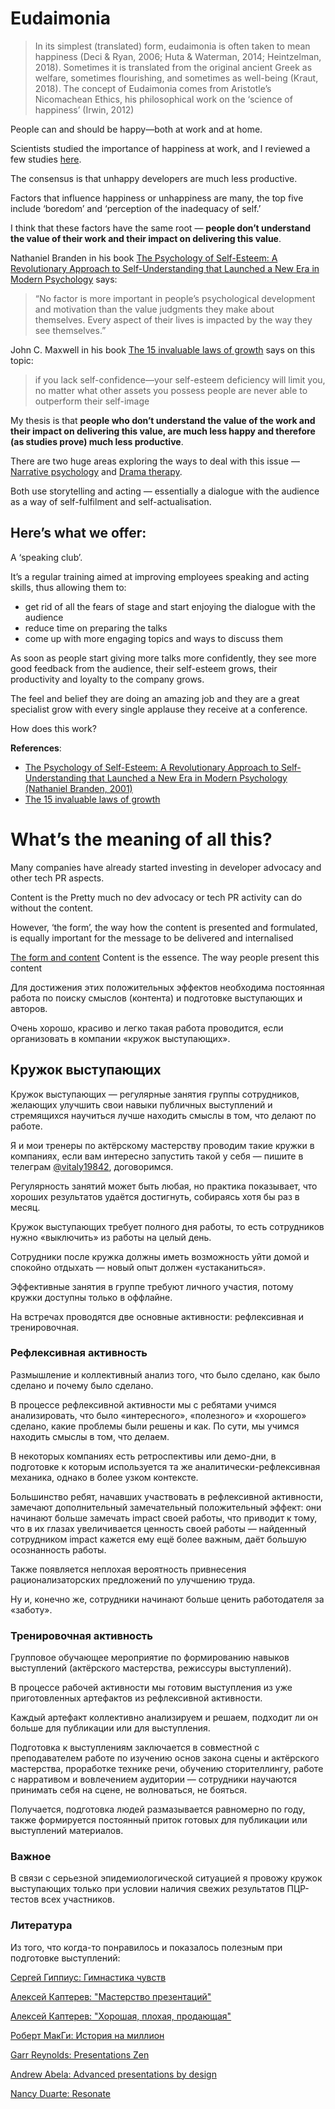 # Eudaimonia

> In its simplest (translated) form, eudaimonia is often taken to mean happiness (Deci & Ryan, 2006; Huta & Waterman, 2014; Heintzelman, 2018). Sometimes it is translated from the original ancient Greek as welfare, sometimes flourishing, and sometimes as well-being (Kraut, 2018). The concept of Eudaimonia comes from Aristotle’s Nicomachean Ethics, his philosophical work on the ‘science of happiness’ (Irwin, 2012)

People can and should be happy—both at work and at home.

Scientists studied the importance of happiness at work, and I reviewed a few studies [here](https://github.com/sharovatov/teamlead/blob/master/articles/happiness.md).

The consensus is that unhappy developers are much less productive.

Factors that influence happiness or unhappiness are many, the top five include ‘boredom’ and ‘perception of the inadequacy of self.’

I think that these factors have the same root — **people don’t understand the value of their work and their impact on delivering this value**.

Nathaniel Branden in his book [The Psychology of Self-Esteem: A Revolutionary Approach to Self-Understanding that Launched a New Era in Modern Psychology](https://www.wiley.com/en-us/The+Psychology+of+Self+Esteem%3A+A+Revolutionary+Approach+to+Self+Understanding+that+Launched+a+New+Era+in+Modern+Psychology-p-9780787945268)
says:
> “No factor is more important in people’s psychological development and motivation than the value judgments they make about themselves. Every aspect of their lives is impacted by the way they see themselves.”

John C. Maxwell in his book [The 15 invaluable laws of growth](https://www.amazon.com/15-Invaluable-Laws-Growth-Potential/dp/1599953676) says on this topic:
> if you lack self-confidence—your self-esteem deficiency will limit you, no matter what other assets you possess
> people are never able to outperform their self-image

My thesis is that **people who don’t understand the value of the work and their impact on delivering this value, are much less happy and therefore (as studies prove) much less productive**.

There are two huge areas exploring the ways to deal with this issue — [Narrative psychology](https://en.wikipedia.org/wiki/Narrative_psychology) and [Drama therapy](https://en.wikipedia.org/wiki/Drama_therapy).

Both use storytelling and acting — essentially a dialogue with the audience as a way of self-fulfilment and self-actualisation.

## Here’s what we offer:

A ‘speaking club’.

It’s a regular training aimed at improving employees speaking and acting skills, thus allowing them to:
- get rid of all the fears of stage and start enjoying the dialogue with the audience
- reduce time on preparing the talks
- come up with more engaging topics and ways to discuss them

As soon as people start giving more talks more confidently, they see more good feedback from the audience, their self-esteem grows, their productivity and loyalty to the company grows.

The feel and belief they are doing an amazing job and they are a great specialist grow with every single applause they receive at a conference.

How does this work?

**References**:
- [The Psychology of Self-Esteem: A Revolutionary Approach to Self-Understanding that Launched a New Era in Modern Psychology (Nathaniel Branden, 2001)](https://www.wiley.com/en-us/The+Psychology+of+Self+Esteem%3A+A+Revolutionary+Approach+to+Self+Understanding+that+Launched+a+New+Era+in+Modern+Psychology-p-9780787945268)
- [The 15 invaluable laws of growth](https://www.amazon.com/15-Invaluable-Laws-Growth-Potential/dp/1599953676)










# What’s the meaning of all this?

Many companies have already started investing in developer advocacy and other tech PR aspects.

Content is the 
Pretty much no dev advocacy or tech PR activity can do without the content.

However, ‘the form’, the way how the content is presented and formulated, is equally important for the message to be delivered and internalised

[The form and content](https://en.wikipedia.org/wiki/Form_and_content)
Content is the essence. The way people present this content 

Для достижения этих положительных эффектов необходима постоянная работа по поиску смыслов (контента) и подготовке выступающих и авторов.

Очень хорошо, красиво и легко такая работа проводится, если организовать в компании «кружок выступающих».

## Кружок выступающих

Кружок выступающих — регулярные занятия группы сотрудников, желающих улучшить свои навыки публичных выступлений и стремящихся научиться лучше находить смыслы в том, что делают по работе.

Я и мои тренеры по актёрскому мастерству проводим такие кружки в компаниях, если вам интересно запустить такой у себя — пишите в телеграм [@vitaly19842](https://t.me/vitaly19842), договоримся.

Регулярность занятий может быть любая, но практика показывает, что хороших результатов удаётся достигнуть, собираясь хотя бы раз в месяц.

Кружок выступающих требует полного дня работы, то есть сотрудников нужно «выключить» из работы на целый день.

Сотрудники после кружка должны иметь возможность уйти домой и спокойно отдыхать — новый опыт должен «устаканиться».

Эффективные занятия в группе требуют личного участия, потому кружки доступны только в оффлайне.

На встречах проводятся две основные активности: рефлексивная и тренировочная.

### Рефлексивная активность

Размышление и коллективный анализ того, что было сделано, как было сделано и почему было сделано.

В процессе рефлексивной активности мы с ребятами учимся анализировать, что было «интересного», «полезного» и «хорошего» сделано, какие проблемы были решены и как. По сути, мы учимся находить смыслы в том, что делаем.

В некоторых компаниях есть ретроспективы или демо-дни, в подготовке к которым используется та же аналитически-рефлексивная механика, однако в более узком контексте.

Большинство ребят, начавших участвовать в рефлексивной активности, замечают дополнительный замечательный положительный эффект: они начинают больше замечать impact своей работы, что приводит к тому, что в их глазах увеличивается ценность своей работы — найденный сотрудником impact кажется ему ещё более важным, даёт большую осознанность работы.

Также появляется неплохая вероятность привнесения рационализаторских предложений по улучшению труда.

Ну и, конечно же, сотрудники начинают больше ценить работодателя за «заботу».

### Тренировочная активность

Групповое обучающее мероприятие по формированию навыков выступлений (актёрского мастерства, режиссуры выступлений).

В процессе рабочей активности мы готовим выступления из уже приготовленных артефактов из рефлексивной активности.

Каждый артефакт коллективно анализируем и решаем, подходит ли он больше для публикации или для выступления.

Подготовка к выступлениям заключается в совместной с преподавателем работе по изучению основ закона сцены и актёрского мастерства, проработке технике речи, обучению сторителлингу, работе с нарративом и вовлечением аудитории — сотрудники научаются принимать себя на сцене, не волноваться, не бояться.

Получается, подготовка людей размазывается равномерно по году, также формируется постоянный приток готовых для публикации или выступлений материалов.

### Важное

В связи с серьезной эпидемиологической ситуацией я провожу кружок выступающих только при условии наличия свежих результатов ПЦР-тестов всех участников.

### Литература

Из того, что когда-то понравилось и показалось полезным при подготовке выступлений:

[Сергей Гиппиус: Гимнастика чувств](https://www.ozon.ru/product/akterskiy-trening-gimnastika-chuvstv-uchebnoe-posobie-dlya-spo-gippius-sergey-vasilevich-241208378/)

[Алексей Каптерев: "Мастерство презентаций"](https://www.ozon.ru/product/masterstvo-prezentatsii-28292343/?asb=WxPiIojpLPbIgVq%252BeHSxQW0kf2HkC5jBICk7Exvlooc%253D&asb2=85LijSZYjjg6kVzM9TUUHw8e4bGCp2O3Yh2bLa1uaHU&keywords=%D0%BA%D0%B0%D0%BF%D1%82%D0%B5%D1%80%D0%B5%D0%B2&sh=c7iWh4X2)

[Алексей Каптерев: "Хорошая, плохая, продающая"](https://www.ozon.ru/product/horoshaya-plohaya-prodayushchaya-masterstvo-prezentatsii-2-0-kapterev-aleksey-sergeevich-253331044/?asb=UNFv%252BgCXPM578u6qPm1IhfUhbmSFW0WL1P7U3litsLU%253D&asb2=DrJR1DbbOP8ACPt6aq_ywsju0hX_H98aadABKBM7MEs&keywords=%D0%BA%D0%B0%D0%BF%D1%82%D0%B5%D1%80%D0%B5%D0%B2&sh=b92Blyz1)

[Роберт МакГи: История на миллион](https://www.ozon.ru/product/istoriya-na-million-dollarov-master-klass-dlya-stsenaristov-pisateley-i-ne-tolko-makki-robert-231112410/?asb=Kpg4DM8EZUq3GQXyX5OpPvBdDamTD7S4POd%252FI%252Fh8jdE%253D&asb2=vtSC4oF8G0KR3SjQqZaepfgEIoODFCq6oCX68ie8ciz3Y4vk-sCSgPxcBPEY31XH&keywords=%D0%B8%D1%81%D1%82%D0%BE%D1%80%D0%B8%D1%8F+%D0%BD%D0%B0+%D0%BC%D0%B8%D0%BB%D0%BB%D0%B8%D0%BE%D0%BD&sh=vK0MD6ar)

[Garr Reynolds: Presentations Zen](https://www.amazon.com/Presentation-Zen-Simple-Design-Delivery/dp/0135800919/ref=sr_1_1?dchild=1&keywords=presentation+zen&qid=1634149613&sr=8-1)

[Andrew Abela: Advanced presentations by design](https://www.amazon.com/Advanced-Presentations-Design-Creating-Communication/dp/1118347919/ref=sr_1_3?dchild=1&keywords=advanced+presentations+by+design&qid=1634149656&sr=8-3)

[Nancy Duarte: Resonate](https://www.amazon.com/Advanced-Presentations-Design-Creating-Communication/dp/1118347919/ref=sr_1_3?dchild=1&keywords=advanced+presentations+by+design&qid=1634149656&sr=8-3)


